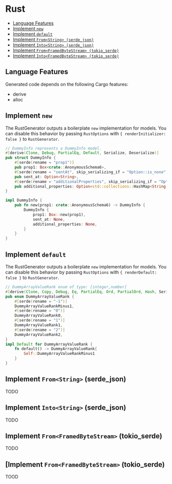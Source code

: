 # Rust

<!-- toc is generated with GitHub Actions do not remove toc markers -->

<!-- toc -->

- [Language Features](#language-features)
- [Implement `new`](#implement-new)
- [Implement `default`](#implement-default)
- [Implement `From<String> (serde_json)`](#implement-from_json_string)
- [Implement `Into<String> (serde_json)`](#implement-to_json_stringn)
- [Implement `From<FramedByteStream> (tokio_serde)`](#implement-from-framed-byte-stream)
- [Implement `Into<FramedByteStream> (tokio_serde)`](#implement-into-framed-byte-stream)
<!-- tocstop -->

## Language Features

Generated code depends on the following Cargo features:

- derive
- alloc

## Implement `new`

The RustGenerator outputs a boilerplate `new` implementation for models. You can disable this behavior by passing `RustOptions` with `{ renderInitializer: false }` to `RustGenerator`.

```rust
// DummyInfo represents a DummyInfo model.
#[derive(Clone, Debug, PartialEq, Default, Serialize, Deserialize)]
pub struct DummyInfo {
    #[serde(rename = "prop1")]
    pub prop1: Box<crate::AnonymousSchema6>,
    #[serde(rename = "sentAt", skip_serializing_if = "Option::is_none")]
    pub sent_at: Option<String>,
    #[serde(rename = "additionalProperties", skip_serializing_if = "Option::is_none")]
    pub additional_properties: Option<std::collections::HashMap<String, serde_json::Value>>,
}

impl DummyInfo {
    pub fn new(prop1: crate::AnonymousSchema6) -> DummyInfo {
        DummyInfo {
            prop1: Box::new(prop1),
            sent_at: None,
            additional_properties: None,
        }
    }
}
```

## Implement `default`

The RustGenerator outputs a boilerplate `new` implementation for models. You can disable this behavior by passing `RustOptions` with `{ renderDefault: false }` to `RustGenerator`.

```rust
// DummyArrayValueRank enum of type: [integer,number]
#[derive(Clone, Copy, Debug, Eq, PartialEq, Ord, PartialOrd, Hash, Serialize, Deserialize)]
pub enum DummyArrayValueRank {
    #[serde(rename = "-1")]
    DummyArrayValueRankMinus1,
    #[serde(rename = "0")]
    DummyArrayValueRank0,
    #[serde(rename = "1")]
    DummyArrayValueRank1,
    #[serde(rename = "2")]
    DummyArrayValueRank2,
}
impl Default for DummyArrayValueRank {
    fn default() -> DummyArrayValueRank{
        Self::DummyArrayValueRankMinus1
    }
}
```

## Implement `From<String>` (serde_json)

TODO

## Implement `Into<String>` (serde_json)

TODO

## Implement `From<FramedByteStream>` (tokio_serde)

TODO

## [Implement `From<FramedByteStream>` (tokio_serde)

TOOD
